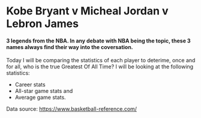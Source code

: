 # Kobe Bryant v Micheal Jordan v Lebron James

#### 3 legends from the NBA. In any debate with NBA being the topic, these 3 names always find their way into the coversation.

Today I will be comparing the statistics of each player to deterime, once and for all, who is the true Greatest Of All Time?
I will be looking at the following statistics:
- Career stats
- All-star game stats and 
- Average game stats. 

Data source: https://www.basketball-reference.com/
